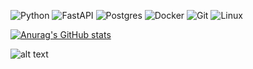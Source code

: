 ![Python](https://img.shields.io/badge/python-3670A0?style=for-the-badge&logo=python&logoColor=ffdd54) ![FastAPI](https://img.shields.io/badge/FastAPI-005571?style=for-the-badge&logo=fastapi) ![Postgres](https://img.shields.io/badge/postgres-%23316192.svg?style=for-the-badge&logo=postgresql&logoColor=white) ![Docker](https://img.shields.io/badge/docker-%230db7ed.svg?style=for-the-badge&logo=docker&logoColor=white) ![Git](https://img.shields.io/badge/git-%23F05033.svg?style=for-the-badge&logo=git&logoColor=white) ![Linux](https://img.shields.io/badge/Linux-FCC624?style=for-the-badge&logo=linux&logoColor=black)

[![Anurag's GitHub stats](https://github-readme-stats.vercel.app/api?username=dreek1337&show_icons=true&theme=radical)](https://github.com/anuraghazra/github-readme-stats)

![alt text]([https://sun9-23.userapi.com/impg/dMHoVEaZKhn-fFZICuBbfO_eCSat-Zl-1hUtAw/ZewWiNZxIMs.jpg?size=474x672&quality=96&sign=89ed5278289f4cc5c10754fa6d1c72fd&type=album](https://sun9-61.userapi.com/impg/rosLzqgFGHQF7Drc1XErB0pGhP5RS9eUjVrXkg/tAeTosQyPkw.jpg?size=466x662&quality=96&sign=cb8d1749137c27e0d4e40b05bc5f9bdc&type=album)https://sun9-61.userapi.com/impg/rosLzqgFGHQF7Drc1XErB0pGhP5RS9eUjVrXkg/tAeTosQyPkw.jpg?size=466x662&quality=96&sign=cb8d1749137c27e0d4e40b05bc5f9bdc&type=album])
